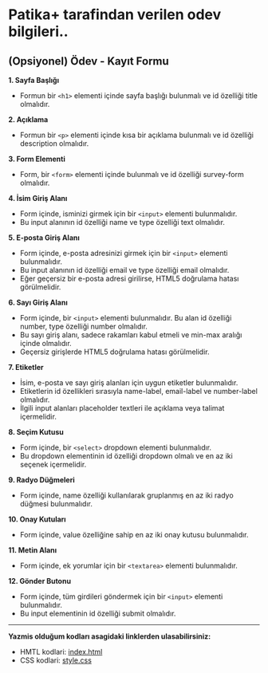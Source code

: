# Patika+ tarafindan verilen odev bilgileri..

## (Opsiyonel) Ödev - Kayıt Formu

**1. Sayfa Başlığı**

- Formun bir `<h1>` elementi içinde sayfa başlığı bulunmalı ve id özelliği title olmalıdır.

**2. Açıklama**

- Formun bir `<p>` elementi içinde kısa bir açıklama bulunmalı ve id özelliği description olmalıdır.

**3. Form Elementi**

- Form, bir `<form>` elementi içinde bulunmalı ve id özelliği survey-form olmalıdır.

**4. İsim Giriş Alanı**

- Form içinde, isminizi girmek için bir `<input>` elementi bulunmalıdır.
- Bu input alanının id özelliği name ve type özelliği text olmalıdır.

**5. E-posta Giriş Alanı**

- Form içinde, e-posta adresinizi girmek için bir `<input>` elementi bulunmalıdır.
- Bu input alanının id özelliği email ve type özelliği email olmalıdır.
- Eğer geçersiz bir e-posta adresi girilirse, HTML5 doğrulama hatası görülmelidir.

**6. Sayı Giriş Alanı**

- Form içinde, bir `<input>` elementi bulunmalıdır. Bu alan id özelliği number, type özelliği number olmalıdır.
- Bu sayı giriş alanı, sadece rakamları kabul etmeli ve min-max aralığı içinde olmalıdır.
- Geçersiz girişlerde HTML5 doğrulama hatası görülmelidir.

**7. Etiketler**

- İsim, e-posta ve sayı giriş alanları için uygun etiketler bulunmalıdır.
- Etiketlerin id özellikleri sırasıyla name-label, email-label ve number-label olmalıdır.
- İlgili input alanları placeholder textleri ile açıklama veya talimat içermelidir.

**8. Seçim Kutusu**

- Form içinde, bir `<select>` dropdown elementi bulunmalıdır.
- Bu dropdown elementinin id özelliği dropdown olmalı ve en az iki seçenek içermelidir.

**9. Radyo Düğmeleri**

- Form içinde, name özelliği kullanılarak gruplanmış en az iki radyo düğmesi bulunmalıdır.

**10. Onay Kutuları**

- Form içinde, value özelliğine sahip en az iki onay kutusu bulunmalıdır.

**11. Metin Alanı**

- Form içinde, ek yorumlar için bir `<textarea>` elementi bulunmalıdır.

**12. Gönder Butonu**

- Form içinde, tüm girdileri göndermek için bir `<input>` elementi bulunmalıdır.
- Bu input elementinin id özelliği submit olmalıdır.

---

**Yazmis olduğum kodları asagidaki linklerden ulasabilirsiniz:**

- HMTL kodlari: [index.html](index.html)
- CSS kodlari: [style.css](style.css)
